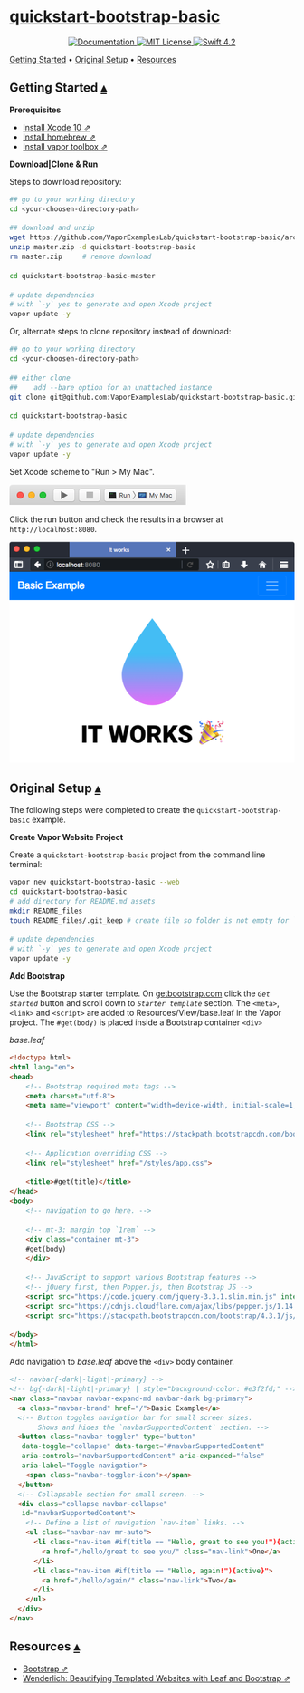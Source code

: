 # [quickstart-bootstrap-basic][t]
[t]:https://github.com/VaporExamplesLab/quickstart-bootstrap-basic

<p align="center">
    <a href="http://docs.vapor.codes/3.0/">
        <img src="http://img.shields.io/badge/read_the-docs-2196f3.svg" alt="Documentation">
    </a>
    <a href="LICENSE">
        <img src="http://img.shields.io/badge/license-MIT-brightgreen.svg" alt="MIT License">
    </a>
    <a href="https://swift.org">
        <img src="http://img.shields.io/badge/swift-4.2-brightgreen.svg" alt="Swift 4.2">
    </a>
</p>

<a id="toc"></a>
[Getting Started](#GettingStarted) •
[Original Setup](#OriginalSetup) •
[Resources](#Resources) 

## Getting Started <a id="GettingStarted"></a>[▴](#toc)

**Prerequisites**

* [Install Xcode 10 ⇗](https://itunes.apple.com/us/app/xcode/id497799835?mt=12)
* [Install homebrew ⇗](https://brew.sh/)
* [Install vapor toolbox ⇗](https://docs.vapor.codes/3.0/install/macos/)

**Download|Clone & Run**

Steps to download repository:

``` bash
## go to your working directory
cd <your-choosen-directory-path>

## download and unzip
wget https://github.com/VaporExamplesLab/quickstart-bootstrap-basic/archive/master.zip
unzip master.zip -d quickstart-bootstrap-basic
rm master.zip     # remove download

cd quickstart-bootstrap-basic-master

# update dependencies 
# with `-y` yes to generate and open Xcode project
vapor update -y
```

Or, alternate steps to clone repository instead of download:

``` bash
## go to your working directory
cd <your-choosen-directory-path>

## either clone
##    add --bare option for an unattached instance
git clone git@github.com:VaporExamplesLab/quickstart-bootstrap-basic.git 

cd quickstart-bootstrap-basic

# update dependencies 
# with `-y` yes to generate and open Xcode project
vapor update -y
```

Set Xcode scheme to "Run > My Mac".

![](README_files/XcodeScheme.png)

Click the run button and check the results in a browser at `http://localhost:8080`.

![](README_files/LandingPage.png)

## Original Setup <a id="OriginalSetup"></a>[▴](#toc)

The following steps were completed to create the `quickstart-bootstrap-basic` example. 


**Create Vapor Website Project**

Create a `quickstart-bootstrap-basic` project from the command line terminal:

``` bash
vapor new quickstart-bootstrap-basic --web
cd quickstart-bootstrap-basic
# add directory for README.md assets
mkdir README_files 
touch README_files/.git_keep # create file so folder is not empty for `git`  

# update dependencies 
# with `-y` yes to generate and open Xcode project
vapor update -y
```

**Add Bootstrap**

Use the Bootstrap starter template. On [getbootstrap.com](getbootstrap.com) click the _`Get started`_ button and scroll down to _`Starter template`_ section. The `<meta>`, `<link>` and `<script>` are added to Resources/View/base.leaf in the Vapor project. The `#get(body)` is placed inside a Bootstrap container `<div>`

_base.leaf_

``` html
<!doctype html>
<html lang="en">
<head>
    <!-- Bootstrap required meta tags -->
    <meta charset="utf-8">
    <meta name="viewport" content="width=device-width, initial-scale=1, shrink-to-fit=no">

    <!-- Bootstrap CSS -->
    <link rel="stylesheet" href="https://stackpath.bootstrapcdn.com/bootstrap/4.3.1/css/bootstrap.min.css" integrity="sha384-ggOyR0iXCbMQv3Xipma34MD+dH/1fQ784/j6cY/iJTQUOhcWr7x9JvoRxT2MZw1T" crossorigin="anonymous">

    <!-- Application overriding CSS -->
	<link rel="stylesheet" href="/styles/app.css">

    <title>#get(title)</title>
</head>
<body>
    <!-- navigation to go here. -->
    
    <!-- mt-3: margin top `1rem` -->
    <div class="container mt-3">
    #get(body)
    </div>
    
    <!-- JavaScript to support various Bootstrap features -->
    <!-- jQuery first, then Popper.js, then Bootstrap JS -->
    <script src="https://code.jquery.com/jquery-3.3.1.slim.min.js" integrity="sha384-q8i/X+965DzO0rT7abK41JStQIAqVgRVzpbzo5smXKp4YfRvH+8abtTE1Pi6jizo" crossorigin="anonymous"></script>
    <script src="https://cdnjs.cloudflare.com/ajax/libs/popper.js/1.14.7/umd/popper.min.js" integrity="sha384-UO2eT0CpHqdSJQ6hJty5KVphtPhzWj9WO1clHTMGa3JDZwrnQq4sF86dIHNDz0W1" crossorigin="anonymous"></script>
    <script src="https://stackpath.bootstrapcdn.com/bootstrap/4.3.1/js/bootstrap.min.js" integrity="sha384-JjSmVgyd0p3pXB1rRibZUAYoIIy6OrQ6VrjIEaFf/nJGzIxFDsf4x0xIM+B07jRM" crossorigin="anonymous"></script>

</body>
</html>
```

Add navigation to _base.leaf_ above the `<div>` body container.

``` html
<!-- navbar{-dark|-light|-primary} -->
<!-- bg{-dark|-light|-primary} | style="background-color: #e3f2fd;" -->
<nav class="navbar navbar-expand-md navbar-dark bg-primary">
  <a class="navbar-brand" href="/">Basic Example</a>
  <!-- Button toggles navigation bar for small screen sizes.
       Shows and hides the `navbarSupportedContent` section. -->
  <button class="navbar-toggler" type="button"
   data-toggle="collapse" data-target="#navbarSupportedContent"
   aria-controls="navbarSupportedContent" aria-expanded="false"
   aria-label="Toggle navigation">
    <span class="navbar-toggler-icon"></span>
  </button>
  <!-- Collapsable section for small screen. -->
  <div class="collapse navbar-collapse"
   id="navbarSupportedContent">
    <!-- Define a list of navigation `nav-item` links. -->
    <ul class="navbar-nav mr-auto">
      <li class="nav-item #if(title == "Hello, great to see you!"){active}">
        <a href="/hello/great to see you/" class="nav-link">One</a>
      </li>
      <li class="nav-item #if(title == "Hello, again!"){active}">
        <a href="/hello/again/" class="nav-link">Two</a>
      </li>
    </ul>
  </div>
</nav>

```

## Resources <a id="Resources"></a>[▴](#toc)

* [Bootstrap ⇗](https://getbootstrap.com)
* [Wenderlich: Beautifying Templated Websites with Leaf and Bootstrap ⇗](https://www.raywenderlich.com/1004734-beautifying-templated-websites-with-leaf-and-bootstrap)
